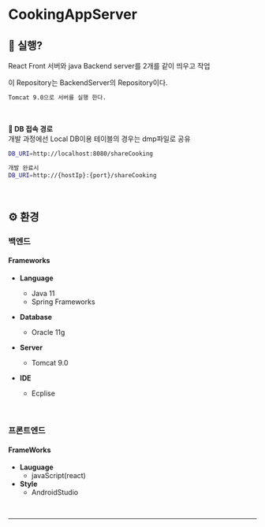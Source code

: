 # CookingAppServer

## 🚀 실행?

React Front 서버와 java Backend server를 2개를 같이 띄우고 작업

이 Repository는 BackendServer의 Repository이다.

~~~sh
Tomcat 9.0으로 서버를 실행 한다.
~~~

<br />

**📎 DB 접속 경로**    
개발 과정에선 Local DB이용 테이블의 경우는 dmp파일로 공유
~~~sh
DB_URI=http://localhost:8080/shareCooking

개발 완료시
DB_URI=http://{hostIp}:{port}/shareCooking
~~~

<br/>

## ⚙️ 환경

### 백엔드

#### Frameworks
- **Language**
	- Java 11
  - Spring Frameworks

- **Database**
  - Oracle 11g
	
- **Server**
	- Tomcat 9.0
	
- **IDE**
	- Ecplise
<br />

### 프론트엔드

#### FrameWorks
- **Lauguage**
  - javaScript(react)
- **Style**
  - AndroidStudio

<br />

---
